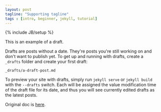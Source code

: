 ```yaml
---
layout: post
tagline: "Supporting tagline"
tags : [intro, beginner, jekyll, tutorial]
---
```

{% include JB/setup %}

This is an example of a draft.

Drafts are posts without a date. They're posts you're still working on and don't want to publish yet. To get up and running with drafts, create a `_drafts` folder and create your first draft:

    _drafts/a-draft-post.md

To preview your site with drafts, simply run `jekyll serve` or `jekyll build` with the `--drafts` switch. Each will be assigned the value modification time of the draft file for its date, and thus you will see currently edited drafts as the latest posts.

Original doc is [here](http://jekyllrb.com/docs/drafts/).
